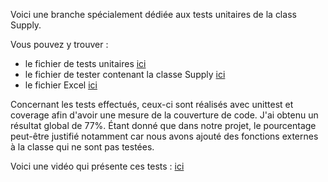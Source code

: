 Voici une branche spécialement dédiée aux tests unitaires de la class Supply.

Vous pouvez y trouver :
- le fichier de tests unitaires [ici](https://github.com/Alocrl/Dev2-Projet-Fourmis-2TL2-3/blob/maxime_test_unitaire_class_Supply/tests/test_supply_generator.py)
- le fichier de tester contenant la classe Supply [ici](https://github.com/Alocrl/Dev2-Projet-Fourmis-2TL2-3/blob/maxime_test_unitaire_class_Supply/libs/supply_generator.py)
- le fichier Excel [ici](https://github.com/Alocrl/Dev2-Projet-Fourmis-2TL2-3/blob/maxime_test_unitaire_class_Supply/tests/tableau_test_supply_generator.xlsx)

Concernant les tests effectués, ceux-ci sont réalisés avec unittest et coverage afin d'avoir une mesure de la couverture de code. J'ai obtenu un résultat global de 77%. Étant donné que dans notre projet, le pourcentage peut-être justifié notamment car nous avons ajouté des fonctions externes à la classe qui ne sont pas testées.

Voici une vidéo qui présente ces tests : [ici](https://ephec-my.sharepoint.com/:f:/r/personal/he202259_students_ephec_be/Documents/Test%20Unitaire%20Class%20Supply?csf=1&web=1&e=uD9rcW)
 
